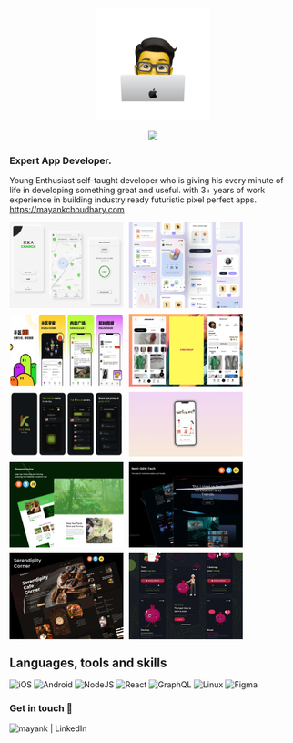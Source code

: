 <!--<p align="center">
  
</p> -->
<p align="center">
  <img style="width: 200px; height: auto;" src="./headerpng.png" />
</p>

<p align="center">
  <!-- Typing SVG by DenverCoder1 - https://github.com/DenverCoder1/readme-typing-svg -->
  <a href="https://github.com/DenverCoder1/readme-typing-svg">
    <img src="https://readme-typing-svg.demolab.com/?lines=Full-stack%20web%20and%20app%20developer;5%2B%20years%20of%20coding%20experience;Always%20learning%20new%20things&font=Fira%20Code&center=true&width=440&height=45&color=f75c7e&vCenter=true&pause=1000&size=22" /></a>
</p>

### Expert App Developer.
Young Enthusiast self-taught developer who is giving his every minute of life in developing something great and useful.  with 3+ years of work experience in building industry ready futuristic pixel perfect apps. https://mayankchoudhary.com

<div style="display: flex; flex-wrap: wrap; gap: 10px;">
  <img src="./exa-charge-2fed72f5.jpg" alt="Description of image 1" style="width: 200px; height: auto;">
  <img src="./forgo-0bbecc7b.png" alt="Description of image 4" style="width: 200px; height: auto;">
  <img src="./banqu-f4586464.png" alt="Description of image 2" style="width: 200px; height: auto;">
  <img src="./circswap-a30fc3c4.png" alt="Description of image 3" style="width: 200px; height: auto;">
  <img src="./kivi-vpn-a2a567d1.png" alt="Description of image 3" style="width: 200px; height: auto;">
  <img src="./medic-7bd54e86.png" alt="Description of image 3" style="width: 200px; height: auto;">
  <img src="./green_saver-b798d508.png" alt="Description of image 3" style="width: 200px; height: auto;">
    <img src="./next_gen_tech-d7c0951d.png" alt="Description of image 3" style="width: 200px; height: auto;">
   <img src="./secrendipty-f0ea0045.png" alt="Description of image 3" style="width: 200px; height: auto;">
     <img src="./1712860265493.jpeg" alt="Description of image 3" style="width: 200px; height: auto;">
 
  <!-- Add more images as needed -->
</div>

<!-- <p align="center">
  <img src="./tux.gif" />
</p> -->



## Languages, tools and skills

![iOS](https://img.shields.io/badge/iOS-000000?style=for-the-badge&logo=ios&logoColor=white)
![Android](https://img.shields.io/badge/Android-3DDC84?style=for-the-badge&logo=android&logoColor=white)
![NodeJS](https://img.shields.io/badge/node.js-6DA55F?style=for-the-badge&logo=node.js&logoColor=white)
![React](https://img.shields.io/badge/react-%2320232a.svg?style=for-the-badge&logo=react&logoColor=%2361DAFB)
![GraphQL](https://img.shields.io/badge/-GraphQL-E10098?style=for-the-badge&logo=graphql&logoColor=white)
![Linux](https://img.shields.io/badge/Linux-FCC624?style=for-the-badge&logo=linux&logoColor=black)
![Figma](https://img.shields.io/badge/figma-%23F24E1E.svg?style=for-the-badge&logo=figma&logoColor=white)
<!-- ![LeetCode](https://img.shields.io/badge/LeetCode-000000?style=for-the-badge&logo=LeetCode&logoColor=#d16c06) -->



### Get in touch 🤝

[<img align="left" alt="mayank | LinkedIn" src="https://img.shields.io/badge/LinkedIn-0077B5?style=for-the-badge&logo=linkedin&logoColor=white" />][linkedIn]

<br>
<br>



<!-- [![Mayank's GitHub stats](https://github-readme-stats.vercel.app/api?username=m4yankchoudhary)](https://github.com/anuraghazra/github-readme-stats) -->

[linkedIn]: https://www.linkedin.com/in/mayank--choudhary/ 
